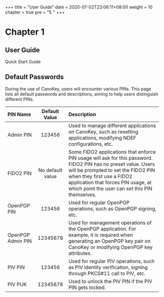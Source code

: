 +++
title = "User Guide"
date = 2020-07-02T23:06:11+08:00
weight = 10
chapter = true
pre = "<b>1. </b>"
+++

# Chapter 1

## User Guide

Quick Start Guide

## Default Passwords

During the use of CanoKey, users will encounter various PINs. This page lists all default passwords and descriptions, aiming to help users distinguish different PINs.

| PIN Name           | Default Value | Description |
| :----------------- | :-----------: | :---------- |
| Admin PIN          | 123456        | Used to manage different applications on CanoKey, such as resetting applications, modifying NDEF configurations, etc. |
| FIDO2 PIN          | No default value | Some FIDO2 applications that enforce PIN usage will ask for this password. FIDO2 PIN has no preset value. Users will be prompted to set the FIDO2 PIN when they first use a FIDO2 application that forces PIN usage, at which point the user can set this PIN themselves. |
| OpenPGP PIN        | 123456        | Used for regular OpenPGP operations, such as OpenPGP signing, etc. |
| OpenPGP Admin PIN  | 12345678      | Used for management operations of the OpenPGP application. For example, it is required when generating an OpenPGP key pair on CanoKey or modifying OpenPGP key attributes. |
| PIV PIN            | 123456        | Used for regular PIV operations, such as PIV identity verification, signing through PKCS#11 call to PIV, etc. |
| PIV PUK            | 12345678      | Used to unlock the PIV PIN if the PIV PIN gets locked. |
